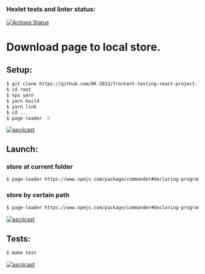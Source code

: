 ### Hexlet tests and linter status:
[![Actions Status](https://github.com/DK-2013/frontent-testing-react-project-lvl1/workflows/hexlet-check/badge.svg)](https://github.com/DK-2013/frontent-testing-react-project-lvl1/actions)

##
# Download page to local store.
##

## Setup:
```sh
$ git clone https://github.com/DK-2013/frontent-testing-react-project-lvl1 root
$ cd root
$ npx yarn
$ yarn build
$ yarn link
$ cd ..
$ page-loader -h
```
[![asciicast](https://asciinema.org/a/YKqgA9zNC0c7mJX4kk0ZcCkDO.svg)](https://asciinema.org/a/YKqgA9zNC0c7mJX4kk0ZcCkDO?speed=2&theme=monokai)

## Launch:

### store at current folder
```sh
$ page-loader https://www.npmjs.com/package/commander#declaring-program-variable
```
### store by certain path
```sh
$ page-loader https://www.npmjs.com/package/commander#declaring-program-variable /tmp
```
[![asciicast](https://asciinema.org/a/cEtbr6hWwNTgx2RmTYStlyeM2.svg)](https://asciinema.org/a/cEtbr6hWwNTgx2RmTYStlyeM2?speed=2&theme=monokai)

## Tests:
```sh
$ make test
```
[![asciicast](https://asciinema.org/a/kmYqdv3kJhXZBmGsxp6dhKcln.svg)](https://asciinema.org/a/kmYqdv3kJhXZBmGsxp6dhKcln?speed=2&theme=monokai)
